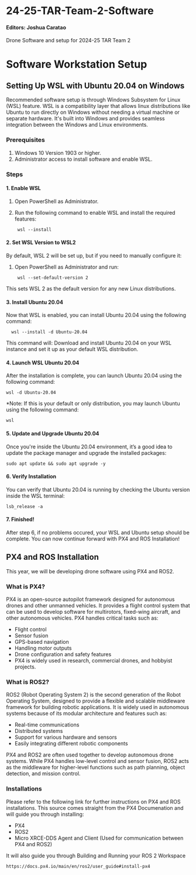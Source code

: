 # 24-25-TAR-Team-2-Software
#### Editors: Joshua Caratao

Drone Software  and setup for 2024-25 TAR Team 2

# Software Workstation Setup

## Setting Up WSL with Ubuntu 20.04 on Windows
Recommended software setup is through Windows Subsystem for Linux (WSL) feature. WSL is a compatibility layer that allows linux distributions like Ubuntu to run directly on Windows without needing a virtual machine or separate hardware. It's built into Windows and provides seamless integration between the Windows and Linux environments.

### Prerequisites
1. Windows 10 Version 1903 or higher.
2. Administrator access to install software and enable WSL.

### Steps

#### 1. Enable WSL
1. Open PowerShell as Administrator.
2. Run the following command to enable WSL and install the required features:

        wsl --install

#### 2. Set WSL Version to WSL2
By default, WSL 2 will be set up, but if you need to manually configure it:
1. Open PowerShell as Administrator and run:

        wsl --set-default-version 2

This sets WSL 2 as the default version for any new Linux distributions.

#### 3. Install Ubuntu 20.04

  Now that WSL is enabled, you can install Ubuntu 20.04 using the following command:
  
      wsl --install -d Ubuntu-20.04

  This command will: Download and install Ubuntu 20.04 on your WSL instance and set it up as your default WSL distribution.

#### 4. Launch WSL Ubuntu 20.04
After the installation is complete, you can launch Ubuntu 20.04 using the following command:

    wsl -d Ubuntu-20.04

*Note: If this is your default or only distribution, you may launch Ubuntu using the following command:

    wsl

#### 5. Update and Upgrade Ubuntu 20.04
Once you're inside the Ubuntu 20.04 environment, it’s a good idea to update the package manager and upgrade the installed packages:

    sudo apt update && sudo apt upgrade -y

#### 6. Verify Installation
You can verify that Ubuntu 20.04 is running by checking the Ubuntu version inside the WSL terminal:

    lsb_release -a

#### 7. Finished!
After step 6, if no problems occured, your WSL and Ubuntu setup should be complete. You can now continue forward with PX4 and ROS Installation!

## PX4 and ROS Installation
This year, we will be developing drone software using PX4 and ROS2. 

### What is PX4?
PX4 is an open-source autopilot framework designed for autonomous drones and other unmanned vehicles. It provides a flight control system that can be used to develop   software for multirotors, fixed-wing aircraft, and other autonomous vehicles. PX4 handles critical tasks such as:

- Flight control
- Sensor fusion
- GPS-based navigation
- Handling motor outputs
- Drone configuration and safety features
- PX4 is widely used in research, commercial drones, and hobbyist projects.

### What is ROS2?
ROS2 (Robot Operating System 2) is the second generation of the Robot Operating System, designed to provide a flexible and scalable middleware framework for building robotic applications. It is widely used in autonomous systems because of its modular architecture and features such as:

- Real-time communications
- Distributed systems
- Support for various hardware and sensors
- Easily integrating different robotic components
  
PX4 and ROS2 are often used together to develop autonomous drone systems. While PX4 handles low-level control and sensor fusion, ROS2 acts as the middleware for higher-level functions such as path planning, object detection, and mission control.

### Installations
Please refer to the following link for further instructions on PX4 and ROS installations. This source comes straight from the PX4 Documenation and will guide you through installing:
- PX4
- ROS2
- Micro XRCE-DDS Agent and Client (Used for communication between PX4 and ROS2)

It will also guide you through Building and Running your ROS 2 Workspace

    https://docs.px4.io/main/en/ros2/user_guide#install-px4












  

   



